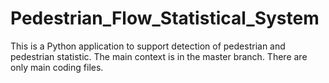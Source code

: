 # Pedestrian_Flow_Statistical_System
This is a Python application to support detection of pedestrian and pedestrian statistic.
The main context is in the master branch. There are only main coding files.
